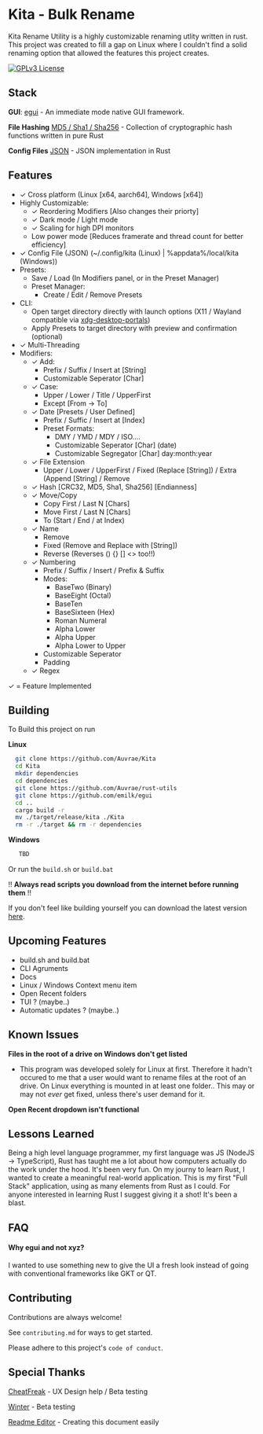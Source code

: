 
# Kita - Bulk Rename

Kita Rename Utility is a highly customizable renaming utlity written in rust. This project was created to fill a gap on Linux where I couldn't find a solid renaming option that allowed the features this project creates.


[![GPLv3 License](https://img.shields.io/badge/License-GPL%20v3-yellow.svg)](https://opensource.org/licenses/)


## Stack

**GUI**: [egui](https://github.com/emilk/egui) - An immediate mode native GUI framework.

**File Hashing** [MD5 / Sha1 / Sha256](https://github.com/RustCrypto/hashes) - Collection of cryptographic hash functions written in pure Rust

**Config Files** [JSON](https://github.com/maciejhirsz/json-rust) - JSON implementation in Rust 







## Features

- ✓ Cross platform (Linux [x64, aarch64], Windows [x64])
- Highly Customizable:
  - ✓ Reordering Modifiers [Also changes their priorty] 
  - ✓ Dark mode / Light mode
  - ✓ Scaling for high DPI monitors
  - Low power mode [Reduces framerate and thread count for better efficiency]
- ✓ Config File (JSON) (~/.config/kita (Linux) | %appdata%/local/kita (Windows))
- Presets:
  - Save / Load (In Modifiers panel, or in the Preset Manager)
  - Preset Manager:
    - Create / Edit / Remove Presets
- CLI:
  - Open target directory directly with launch options (X11 / Wayland compatible via [xdg-desktop-portals](https://github.com/flatpak/xdg-desktop-portal))
  - Apply Presets to target directory with preview and confirmation (optional)
- ✓ Multi-Threading
- Modifiers:
  - ✓ Add:
    - Prefix / Suffix / Insert at [String]
    - Customizable Seperator [Char]
  - ✓ Case:
    - Upper / Lower / Title / UpperFirst
    - Except [From -> To]
  - ✓ Date [Presets / User Defined]
    - Prefix / Suffic / Insert at [Index]
    - Preset Formats:
      - DMY / YMD / MDY / ISO....
      - Customizable Seperator [Char] (date)
      - Customizable Segregator [Char] day:month:year
  - ✓ File Extension
    - Upper / Lower / UpperFirst / Fixed (Replace [String]) / Extra (Append [String] / Remove
  - ✓ Hash [CRC32, MD5, Sha1, Sha256] [Endianness]
  - ✓ Move/Copy
    - Copy First / Last N [Chars]
    - Move First / Last N [Chars]
    - To (Start / End / at Index)
  - ✓ Name
    - Remove 
    - Fixed (Remove and Replace with [String])
    - Reverse (Reverses () {} [] <> too!!)
  - ✓ Numbering
    - Prefix / Suffix / Insert / Prefix & Suffix
    - Modes:
      - BaseTwo (Binary)
      - BaseEight (Octal)
      - BaseTen
      - BaseSixteen (Hex)
      - Roman Numeral
      - Alpha Lower
      - Alpha Upper
      - Alpha Lower to Upper
    - Customizable Seperator
    - Padding
  - ✓ Regex

✓ = Feature Implemented



## Building

To Build this project on run

**Linux**
```bash
  git clone https://github.com/Auvrae/Kita
  cd Kita
  mkdir dependencies
  cd dependencies
  git clone https://github.com/Auvrae/rust-utils
  git clone https://github.com/emilk/egui
  cd ..
  cargo build -r
  mv ./target/release/kita ./Kita
  rm -r ./target && rm -r dependencies
```

**Windows**
```bat
   TBD
```

Or run the `build.sh` or `build.bat` 

!! **Always read scripts you download from the internet before running them** !!

If you don't feel like building yourself you can download the latest version [here](https://github.com/Auvrae/Kita/releases).
## Upcoming Features

- build.sh and build.bat
- CLI Agruments
- Docs
- Linux / Windows Context menu item
- Open Recent folders
- TUI ? (maybe..)
- Automatic updates ? (maybe..)



## Known Issues

**Files in the root of a drive on Windows don't get listed**
-  This program was developed solely for Linux at first. Therefore it hadn't occured to me that a user would want to rename files at the root of an drive. On Linux everything is mounted in at least one folder.. This may or may not *ever* get fixed, unless there's user demand for it.

**Open Recent dropdown isn't functional**

## Lessons Learned

Being a high level language programmer, my first language was JS (NodeJS -> TypeScript), Rust has taught me a lot about how computers actually do the work under the hood. It's been very fun. On my journy to learn Rust, I wanted to create a meaningful real-world application. This is my first "Full Stack" application, using as many elements from Rust as I could. For anyone interested in learning Rust I suggest giving it a shot! It's been a blast. 


## FAQ

#### Why egui and not xyz?

I wanted to use something new to give the UI a fresh look instead of going with conventional frameworks like GKT or QT.
## Contributing

Contributions are always welcome!

See `contributing.md` for ways to get started.

Please adhere to this project's `code of conduct`.


## Special Thanks

[CheatFreak](https://github.com/cheatfreak47/) - UX Design help / Beta testing

[Winter](https://github.com/winterkid09/) - Beta testing

[Readme Editor](https://readme.so/editor) - Creating this document easily
